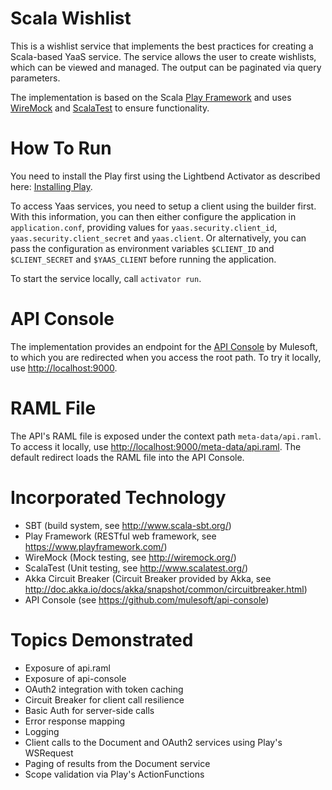 # Scala Wishlist
This is a wishlist service that implements the best practices for creating a Scala-based YaaS service. The service allows the user to create wishlists, which can be viewed and managed. The output can be paginated via query parameters.

The implementation is based on the Scala [Play Framework](https://github.com/playframework/playframework) and uses [WireMock](http://wiremock.org/) and [ScalaTest](https://github.com/scalatest/scalatest) to ensure functionality.

# How To Run
You need to install the Play first using the Lightbend Activator as described here: [Installing Play](https://www.playframework.com/documentation/2.5.x/Installing). 

To access Yaas services, you need to setup a client using the builder first.  With this information, you can then either configure the application in ```application.conf```, providing values for ```yaas.security.client_id```,  ```yaas.security.client_secret``` and ```yaas.client```. Or alternatively, you can pass the configuration as environment variables ```$CLIENT_ID``` and ```$CLIENT_SECRET``` and ```$YAAS_CLIENT``` before running the application.

To start the service locally, call ```activator run```.

# API Console
The implementation provides an endpoint for the [API Console](https://github.com/mulesoft/api-console) by Mulesoft, to which you are redirected when you access the root path. To try it locally, use [http://localhost:9000](http://localhost:9000).

# RAML File
The API's RAML file is exposed under the context path ```meta-data/api.raml```. To access it locally, use [http://localhost:9000/meta-data/api.raml](http://localhost:9000/meta-data/api.raml). The default redirect loads the RAML file into the API Console.

# Incorporated Technology
- SBT (build system, see http://www.scala-sbt.org/)
- Play Framework (RESTful web framework, see https://www.playframework.com/)
- WireMock (Mock testing, see http://wiremock.org/)
- ScalaTest (Unit testing, see http://www.scalatest.org/)
- Akka Circuit Breaker (Circuit Breaker provided by Akka, see http://doc.akka.io/docs/akka/snapshot/common/circuitbreaker.html)
- API Console (see https://github.com/mulesoft/api-console)

# Topics Demonstrated
- Exposure of api.raml
- Exposure of api-console
- OAuth2 integration with token caching
- Circuit Breaker for client call resilience
- Basic Auth for server-side calls
- Error response mapping
- Logging
- Client calls to the Document and OAuth2 services using Play's WSRequest
- Paging of results from the Document service
- Scope validation via Play's ActionFunctions
